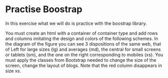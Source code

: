 # Practise Boostrap

In this exercise what we will do is practice with the boostrap library.

You must create an html with a container of container type and add rows and columns imitating the design and
colors of the following schemes.
In the diagram of the figure you can see 3 dispositions of the same web, that of Left for large sizes (lg) and averages (md), the central for small screens or tablets (sm), and the one on the right corresponding to mobiles (xs). You must apply the classes from
Bootstrap needed to change the size of the screen, change the layout of blogs. Note that the red column disappears in size xs.

